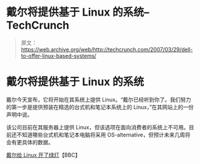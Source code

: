 # 戴尔将提供基于 Linux 的系统–TechCrunch

> 原文：<https://web.archive.org/web/http://techcrunch.com/2007/03/29/dell-to-offer-linux-based-systems/>

# 戴尔将提供基于 Linux 的系统

戴尔今天宣布，它将开始在其系统上提供 Linux。“戴尔已经听到你了。我们努力的第一步是提供预装在精选的台式机和笔记本系统上的 Linux，”在其网站上的一份声明中说。

该公司目前在其服务器上提供 Linux，但该选项在面向消费者的系统上不可用。目前还不知道哪些台式机和笔记本电脑将采用 OS-alternative，但预计未来几周将会有更具体的数据。

 [戴尔给 Linux 开了绿灯](https://web.archive.org/web/20201021042046/http://news.bbc.co.uk/1/hi/technology/6506027.stm)【BBC】